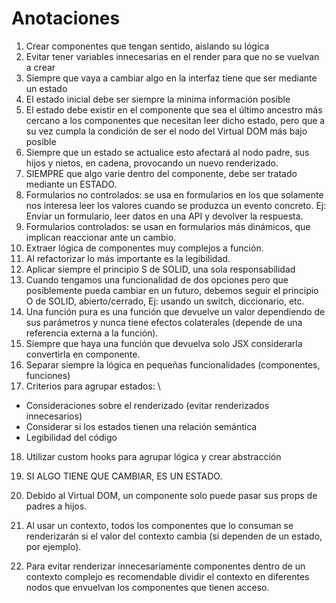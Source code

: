 # Anotaciones

1. Crear componentes que tengan sentido, aislando su lógica
2. Evitar tener variables innecesarias en el render para que no se vuelvan a crear
3. Siempre que vaya a cambiar algo en la interfaz tiene que ser mediante un estado
4. El estado inicial debe ser siempre la minima información posible
5. El estado debe existir en el componente que sea el último ancestro más cercano a los componentes que necesitan leer dicho estado, pero que a su vez cumpla la condición de ser el nodo del Virtual DOM más bajo posible
6. Siempre que un estado se actualice esto afectará al nodo padre, sus hijos y nietos, en cadena, provocando un nuevo renderizado.
7. SIEMPRE que algo varie dentro del componente, debe ser tratado mediante un ESTADO.
8. Formularios no controlados: se usa en formularios en los que solamente nos interesa leer los valores cuando se produzca un evento concreto. Ej: Enviar un formulario, leer datos en una API y devolver la respuesta.
9. Formularios controlados: se usan en formularios más dinámicos, que implican reaccionar ante un cambio.
10. Extraer lógica de componentes muy complejos a función.
11. Al refactorizar lo más importante es la legibilidad.
12. Aplicar siempre el principio S de SOLID, una sola responsabilidad
13. Cuando tengamos una funcionalidad de dos opciones pero que posiblemente pueda cambiar en un futuro, debemos seguir el principio O de SOLID, abierto/cerrado, Ej: usando un switch, diccionario, etc.
14. Una función pura es una función que devuelve un valor dependiendo de sus parámetros y nunca tiene efectos colaterales (depende de una referencia externa a la función).
15. Siempre que haya una función que devuelva solo JSX considerarla convertirla en componente.
16. Separar siempre la lógica en pequeñas funcionalidades (componentes, funciones)
17. Criterios para agrupar estados: \

- Consideraciones sobre el renderizado (evitar renderizados innecesarios)
- Considerar si los estados tienen una relación semántica
- Legibilidad del código

18. Utilizar custom hooks para agrupar lógica y crear abstracción

19. SI ALGO TIENE QUE CAMBIAR, ES UN ESTADO.
20. Debido al Virtual DOM, un componente solo puede pasar sus props de padres a hijos.
21. Al usar un contexto, todos los componentes que lo consuman se renderizarán si el valor del contexto cambia (si dependen de un estado, por ejemplo).
22. Para evitar renderizar innecesariamente componentes dentro de un contexto complejo es recomendable dividir el contexto en diferentes nodos que envuelvan los componentes que tienen acceso.
